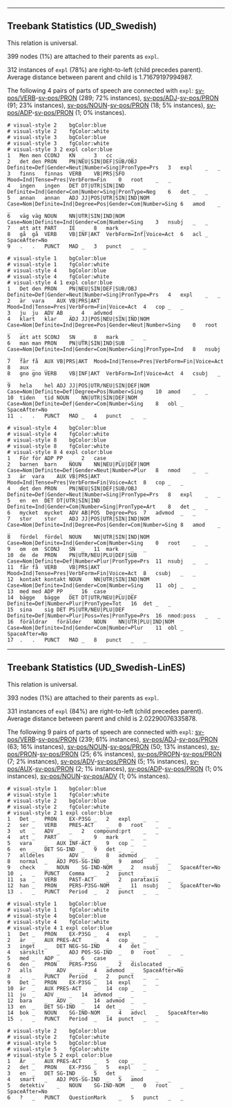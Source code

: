

--------------------------------------------------------------------------------

## Treebank Statistics (UD_Swedish)

This relation is universal.

399 nodes (1%) are attached to their parents as `expl`.

312 instances of `expl` (78%) are right-to-left (child precedes parent).
Average distance between parent and child is 1.71679197994987.

The following 4 pairs of parts of speech are connected with `expl`: [sv-pos/VERB]()-[sv-pos/PRON]() (289; 72% instances), [sv-pos/ADJ]()-[sv-pos/PRON]() (91; 23% instances), [sv-pos/NOUN]()-[sv-pos/PRON]() (18; 5% instances), [sv-pos/ADP]()-[sv-pos/PRON]() (1; 0% instances).


~~~ conllu
# visual-style 2	bgColor:blue
# visual-style 2	fgColor:white
# visual-style 3	bgColor:blue
# visual-style 3	fgColor:white
# visual-style 3 2 expl	color:blue
1	Men	men	CCONJ	KN	_	3	cc	_	_
2	det	den	PRON	PN|NEU|SIN|DEF|SUB/OBJ	Definite=Def|Gender=Neut|Number=Sing|PronType=Prs	3	expl	_	_
3	finns	finnas	VERB	VB|PRS|SFO	Mood=Ind|Tense=Pres|VerbForm=Fin	0	root	_	_
4	ingen	ingen	DET	DT|UTR|SIN|IND	Definite=Ind|Gender=Com|Number=Sing|PronType=Neg	6	det	_	_
5	annan	annan	ADJ	JJ|POS|UTR|SIN|IND|NOM	Case=Nom|Definite=Ind|Degree=Pos|Gender=Com|Number=Sing	6	amod	_	_
6	väg	väg	NOUN	NN|UTR|SIN|IND|NOM	Case=Nom|Definite=Ind|Gender=Com|Number=Sing	3	nsubj	_	_
7	att	att	PART	IE	_	8	mark	_	_
8	gå	gå	VERB	VB|INF|AKT	VerbForm=Inf|Voice=Act	6	acl	_	SpaceAfter=No
9	.	.	PUNCT	MAD	_	3	punct	_	_

~~~


~~~ conllu
# visual-style 1	bgColor:blue
# visual-style 1	fgColor:white
# visual-style 4	bgColor:blue
# visual-style 4	fgColor:white
# visual-style 4 1 expl	color:blue
1	Det	den	PRON	PN|NEU|SIN|DEF|SUB/OBJ	Definite=Def|Gender=Neut|Number=Sing|PronType=Prs	4	expl	_	_
2	är	vara	AUX	VB|PRS|AKT	Mood=Ind|Tense=Pres|VerbForm=Fin|Voice=Act	4	cop	_	_
3	ju	ju	ADV	AB	_	4	advmod	_	_
4	klart	klar	ADJ	JJ|POS|NEU|SIN|IND|NOM	Case=Nom|Definite=Ind|Degree=Pos|Gender=Neut|Number=Sing	0	root	_	_
5	att	att	SCONJ	SN	_	8	mark	_	_
6	man	man	PRON	PN|UTR|SIN|IND|SUB	Case=Nom|Definite=Ind|Gender=Com|Number=Sing|PronType=Ind	8	nsubj	_	_
7	får	få	AUX	VB|PRS|AKT	Mood=Ind|Tense=Pres|VerbForm=Fin|Voice=Act	8	aux	_	_
8	gno	gno	VERB	VB|INF|AKT	VerbForm=Inf|Voice=Act	4	csubj	_	_
9	hela	hel	ADJ	JJ|POS|UTR/NEU|SIN|DEF|NOM	Case=Nom|Definite=Def|Degree=Pos|Number=Sing	10	amod	_	_
10	tiden	tid	NOUN	NN|UTR|SIN|DEF|NOM	Case=Nom|Definite=Def|Gender=Com|Number=Sing	8	obl	_	SpaceAfter=No
11	.	.	PUNCT	MAD	_	4	punct	_	_

~~~


~~~ conllu
# visual-style 4	bgColor:blue
# visual-style 4	fgColor:white
# visual-style 8	bgColor:blue
# visual-style 8	fgColor:white
# visual-style 8 4 expl	color:blue
1	För	för	ADP	PP	_	2	case	_	_
2	barnen	barn	NOUN	NN|NEU|PLU|DEF|NOM	Case=Nom|Definite=Def|Gender=Neut|Number=Plur	8	nmod	_	_
3	är	vara	AUX	VB|PRS|AKT	Mood=Ind|Tense=Pres|VerbForm=Fin|Voice=Act	8	cop	_	_
4	det	den	PRON	PN|NEU|SIN|DEF|SUB/OBJ	Definite=Def|Gender=Neut|Number=Sing|PronType=Prs	8	expl	_	_
5	en	en	DET	DT|UTR|SIN|IND	Definite=Ind|Gender=Com|Number=Sing|PronType=Art	8	det	_	_
6	mycket	mycket	ADV	AB|POS	Degree=Pos	7	advmod	_	_
7	stor	stor	ADJ	JJ|POS|UTR|SIN|IND|NOM	Case=Nom|Definite=Ind|Degree=Pos|Gender=Com|Number=Sing	8	amod	_	_
8	fördel	fördel	NOUN	NN|UTR|SIN|IND|NOM	Case=Nom|Definite=Ind|Gender=Com|Number=Sing	0	root	_	_
9	om	om	SCONJ	SN	_	11	mark	_	_
10	de	de	PRON	PN|UTR/NEU|PLU|DEF|SUB	Case=Nom|Definite=Def|Number=Plur|PronType=Prs	11	nsubj	_	_
11	får	få	VERB	VB|PRS|AKT	Mood=Ind|Tense=Pres|VerbForm=Fin|Voice=Act	8	csubj	_	_
12	kontakt	kontakt	NOUN	NN|UTR|SIN|IND|NOM	Case=Nom|Definite=Ind|Gender=Com|Number=Sing	11	obj	_	_
13	med	med	ADP	PP	_	16	case	_	_
14	bägge	bägge	DET	DT|UTR/NEU|PLU|DEF	Definite=Def|Number=Plur|PronType=Tot	16	det	_	_
15	sina	sig	DET	PS|UTR/NEU|PLU|DEF	Definite=Def|Number=Plur|Poss=Yes|PronType=Prs	16	nmod:poss	_	_
16	föräldrar	förälder	NOUN	NN|UTR|PLU|IND|NOM	Case=Nom|Definite=Ind|Gender=Com|Number=Plur	11	obl	_	SpaceAfter=No
17	.	.	PUNCT	MAD	_	8	punct	_	_

~~~




--------------------------------------------------------------------------------

## Treebank Statistics (UD_Swedish-LinES)

This relation is universal.

393 nodes (1%) are attached to their parents as `expl`.

331 instances of `expl` (84%) are right-to-left (child precedes parent).
Average distance between parent and child is 2.02290076335878.

The following 9 pairs of parts of speech are connected with `expl`: [sv-pos/VERB]()-[sv-pos/PRON]() (239; 61% instances), [sv-pos/ADJ]()-[sv-pos/PRON]() (63; 16% instances), [sv-pos/NOUN]()-[sv-pos/PRON]() (50; 13% instances), [sv-pos/PRON]()-[sv-pos/PRON]() (25; 6% instances), [sv-pos/PROPN]()-[sv-pos/PRON]() (7; 2% instances), [sv-pos/ADV]()-[sv-pos/PRON]() (5; 1% instances), [sv-pos/AUX]()-[sv-pos/PRON]() (2; 1% instances), [sv-pos/ADP]()-[sv-pos/PRON]() (1; 0% instances), [sv-pos/NOUN]()-[sv-pos/ADV]() (1; 0% instances).


~~~ conllu
# visual-style 1	bgColor:blue
# visual-style 1	fgColor:white
# visual-style 2	bgColor:blue
# visual-style 2	fgColor:white
# visual-style 2 1 expl	color:blue
1	Det	_	PRON	EX-P3SG	_	2	expl	_	_
2	ser	_	VERB	PRES-ACT	_	0	root	_	_
3	ut	_	ADV	_	_	2	compound:prt	_	_
4	att	_	PART	_	_	9	mark	_	_
5	vara	_	AUX	INF-ACT	_	9	cop	_	_
6	en	_	DET	SG-IND	_	9	det	_	_
7	alldeles	_	ADV	_	_	8	advmod	_	_
8	normal	_	ADJ	POS-SG-IND	_	9	amod	_	_
9	check	_	NOUN	SG-IND-NOM	_	2	nsubj	_	SpaceAfter=No
10	,	_	PUNCT	Comma	_	2	punct	_	_
11	sa	_	VERB	PAST-ACT	_	2	parataxis	_	_
12	han	_	PRON	PERS-P3SG-NOM	_	11	nsubj	_	SpaceAfter=No
13	.	_	PUNCT	Period	_	2	punct	_	_

~~~


~~~ conllu
# visual-style 1	bgColor:blue
# visual-style 1	fgColor:white
# visual-style 4	bgColor:blue
# visual-style 4	fgColor:white
# visual-style 4 1 expl	color:blue
1	Det	_	PRON	EX-P3SG	_	4	expl	_	_
2	är	_	AUX	PRES-ACT	_	4	cop	_	_
3	inget	_	DET	NEG-SG-IND	_	4	det	_	_
4	särskilt	_	ADJ	POS-SG-IND	_	0	root	_	_
5	med	_	ADP	_	_	6	case	_	_
6	den	_	PRON	PERS-P3SG	_	2	dislocated	_	_
7	alls	_	ADV	_	_	4	advmod	_	SpaceAfter=No
8	.	_	PUNCT	Period	_	2	punct	_	_
9	Det	_	PRON	EX-P3SG	_	14	expl	_	_
10	är	_	AUX	PRES-ACT	_	14	cop	_	_
11	ju	_	ADV	_	_	14	advmod	_	_
12	bara	_	ADV	_	_	14	advmod	_	_
13	en	_	DET	SG-IND	_	14	det	_	_
14	bok	_	NOUN	SG-IND-NOM	_	4	advcl	_	SpaceAfter=No
15	.	_	PUNCT	Period	_	14	punct	_	_

~~~


~~~ conllu
# visual-style 2	bgColor:blue
# visual-style 2	fgColor:white
# visual-style 5	bgColor:blue
# visual-style 5	fgColor:white
# visual-style 5 2 expl	color:blue
1	Är	_	AUX	PRES-ACT	_	5	cop	_	_
2	det	_	PRON	EX-P3SG	_	5	expl	_	_
3	en	_	DET	SG-IND	_	5	det	_	_
4	smart	_	ADJ	POS-SG-IND	_	5	amod	_	_
5	detektiv	_	NOUN	SG-IND-NOM	_	0	root	_	SpaceAfter=No
6	?	_	PUNCT	QuestionMark	_	5	punct	_	_

~~~


